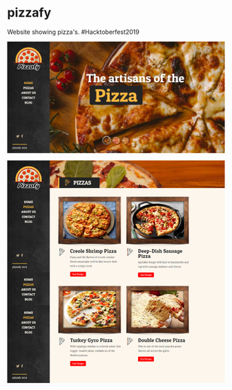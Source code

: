 # pizzafy
Website showing pizza's. #Hacktoberfest2019

![](images/landingpage.png)

![](images/pizza-page.png)
